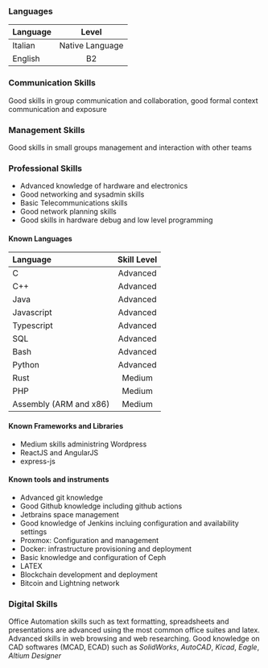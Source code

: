 
### Languages

| Language | Level |
|:---------|:-----:|
| Italian  | Native Language |
| English  | B2 |

### Communication Skills

Good skills in group communication and collaboration, good formal context communication and exposure

### Management Skills

Good skills in small groups management and interaction with other teams

### Professional Skills

 - Advanced knowledge of hardware and electronics
 - Good networking and sysadmin skills
 - Basic Telecommunications skills
 - Good network planning skills
 - Good skills in hardware debug and low level programming

#### Known Languages

| Language  | Skill Level |
| :-------  | :---------: |
| C         | Advanced  |
| C++       | Advanced  |
| Java      | Advanced  |
| Javascript| Advanced  |
| Typescript| Advanced  |
| SQL       | Advanced  |
| Bash      | Advanced  |
| Python    | Advanced  |
| Rust      | Medium    |
| PHP       | Medium    |
| Assembly (ARM and x86) | Medium |

#### Known Frameworks and Libraries

 - Medium skills administring Wordpress
 - ReactJS and AngularJS
 - express-js

#### Known tools and instruments

 - Advanced git knowledge
 - Good Github knowledge including github actions
 - Jetbrains space management
 - Good knowledge of Jenkins incluing configuration and availability settings
 - Proxmox: Configuration and management
 - Docker: infrastructure provisioning and deployment
 - Basic knowledge and configuration of Ceph 
 - LATEX
 - Blockchain development and deployment
 - Bitcoin and Lightning network

### Digital Skills

Office Automation skills such as text formatting, spreadsheets and presentations are advanced using the most common office suites and latex. 
Advanced skills in web browsing and web researching.
Good knowledge on CAD softwares (MCAD, ECAD) such as *SolidWorks*, *AutoCAD*, *Kicad*, *Eagle*, *Altium Designer*